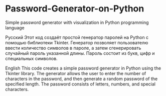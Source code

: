 # Password-Generator-on-Python
Simple password generator with visualization in Python programming language

Русский
Этот код создаёт простой генератор паролей на Python с помощью библиотеки Tkinter. Генератор позволяет пользователю ввести количество символов в пароле, 
а затем сгенерировать случайный пароль указанной длины. Пароль состоит из букв, цифр и специальных символов.

English
This code creates a simple password generator in Python using the Tkinter library. The generator allows the user to enter the number of characters in the password, and then generate a random password of the specified length. 
The password consists of letters, numbers, and special characters.
